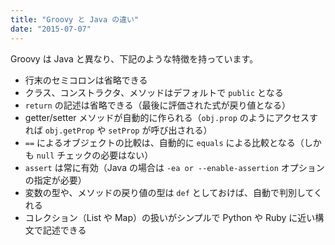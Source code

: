 ```yaml
---
title: "Groovy と Java の違い"
date: "2015-07-07"
---
```


Groovy は Java と異なり、下記のような特徴を持っています。

* 行末のセミコロンは省略できる
* クラス、コンストラクタ、メソッドはデフォルトで `public` となる
* `return` の記述は省略できる（最後に評価された式が戻り値となる）
* getter/setter メソッドが自動的に作られる（`obj.prop` のようにアクセスすれば `obj.getProp` や `setProp` が呼び出される）
* `==` によるオブジェクトの比較は、自動的に `equals` による比較となる（しかも `null` チェックの必要はない）
* `assert` は常に有効（Java の場合は `-ea or --enable-assertion` オプションの指定が必要）
* 変数の型や、メソッドの戻り値の型は `def` としておけば、自動で判別してくれる
* コレクション（List や Map）の扱いがシンプルで Python や Ruby に近い構文で記述できる

